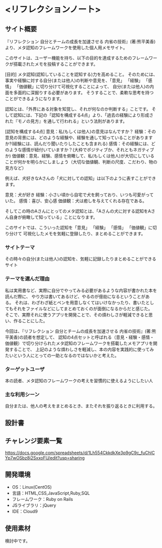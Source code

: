 # <リフレクションノート>

## サイト概要
『リフレクション 自分とチームの成長を加速させる 内省の技術』(著:熊平美香)より、メタ認知のフレームワークを使用した個人用メモサイト。

このサイトは、ユーザー機能を持ち、以下の目的を達成するためのフレームワークが搭載されたメモを投稿することができます。

[目的]
メタ認知(認知していることを認知する)力を高めること。
そのためには、事実や経験に対する自分(または他人)の判断や意見を、「意見」 「経験」 「感情」 「価値観」に切り分けて可視化することによって、
自分(または他人)の内面を多面的に深掘りする必要があります。
そうすることで、柔軟な思考を持つことができるようになります。


認知とは、「外界にある対象を知覚し、それが何なのか判断する」ことです。
そして認知には、下記の「認知を構成する4点」より、「過去の経験により形成された『モノの見方』を通して行われる」という法則があります。

[認知を構成する4点]
意見：私(もしくは他人)の意見はなんですか？
経験：その意見の背景には、どのような経験や、経験を通して知っていることがありますか?(経験には、読んだり聞いたりしたことも含まれる)
感情：その経験には、どのような感情が紐付いていますか？(大枠でポジティブか、それともネガティブか)
価値観：意見、経験、感情を俯瞰して、私(もしくは他人)が大切にしていることが何かを明らかにしましょう（大切な価値観、判断の尺度、こだわり、物の見方など）


例えば、犬好きなAさんの「犬に対しての認知」は以下のように表すことができます。

意見：犬が好き
経験：小さい頃から自宅で犬を飼っており、いつも可愛がっていた。
感情：喜び、安心感
価値観：犬は癒しを与えてくれる存在である。

そしてこの時のAさんにとってのメタ認知とは、「Aさんの犬に対する認知をAさん自身が俯瞰して知っている」ことになります。


このサイトでは、こういった認知を「意見」 「経験」 「感情」 「価値観」に切り分けて
可視化したメモを気軽に登録したり、まとめることができます。


### サイトテーマ
その時々の自分(または他人)の認知を、気軽に記録したりまとめることができるサイト


### テーマを選んだ理由
私は実用書など、実際に自分でやってみる必要があるような内容が書かれた本を読んだ際に、
やり方は書いてあるけど、やるのが億劫になるということがある。
それは、わざわざ紙とペンを用意しなくてはいけなかったり、書いたとしてもそれをファイルなどにしてまとめておくのが面倒になるからだと感じた。
そこで、実際それに使うアプリを開発ことで、その煩わしさが軽減できると思い、作ることにした。

今回は、『リフレクション 自分とチームの成長を加速させる 内省の技術』(著:熊平美香)の読者を想定して、
認知の4点セットと呼ばれる（意見・経験・感情・価値観）で切り分けられたメタ認知のフレームワークを搭載したメモアプリを開発することで、
上記のような煩わしさを軽減し、本の内容を実践的に使ってみたいという人にとっての一助となるのではないかと考えた。


### ターゲットユーザ
本の読者、メタ認知のフレームワークの考えを習慣的に使えるようにしたい人


### 主な利用シーン
自分または、他人の考えをまとめるとき、またそれを振り返るときに利用する。


## 設計書

## チャレンジ要素一覧

https://docs.google.com/spreadsheets/d/1Lh554CkkdkXe3p9gC9c_fuChlCYp7wOSbz8j2SxxoFU/edit?usp=sharing
## 開発環境
- OS：Linux(CentOS)
- 言語：HTML,CSS,JavaScript,Ruby,SQL
- フレームワーク：Ruby on Rails
- JSライブラリ：jQuery
- IDE：Cloud9

## 使用素材
検討中です。
